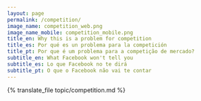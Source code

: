 ```yaml
---
layout: page
permalink: /competition/
image_name: competition_web.png
image_name_mobile: competition_mobile.png
title_en: Why this is a problem for competition
title_es: Por qué es un problema para la competición
title_pt: Por que é um problema para a competição de mercado?
subtitle_en: What Facebook won't tell you
subtitle_es: Lo que Facebook no te dirá
subtitle_pt: O que o Facebook não vai te contar
---
```


<div class="uk-width-2xlarge uk-text-justify uk-align-center">
  {% translate_file topic/competition.md %}
</div>